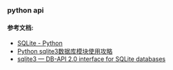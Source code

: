 ### python api

#### 参考文档:

- [SQLite - Python](https://www.runoob.com/sqlite/sqlite-python.html)
- [Python sqlite3数据库模块使用攻略](https://zhuanlan.zhihu.com/p/196807781)
- [sqlite3 — DB-API 2.0 interface for SQLite databases](https://docs.python.org/3/library/sqlite3.html)
